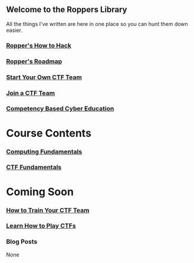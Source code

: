 ## Welcome to the Roppers Library


All the things I've written are here in one place so you can hunt them down easier. 

### [Ropper's How to Hack](https://www.hoppersroppers.org/howtohack/)

### [Ropper's Roadmap](https://www.hoppersroppers.org/roadmap/)

### [Start Your Own CTF Team](/startCTFteam.md)

### [Join a CTF Team](/joinCTFteam.md)

### [Competency Based Cyber Education](/competencyBasedEdu.md)


# Course Contents

### [Computing Fundamentals](https://www.hoppersroppers.org/fundamentals/)

### [CTF Fundamentals](https://www.hoppersroppers.org/ctf/)


# Coming Soon

### [How to Train Your CTF Team](/trainCTFteam.md)

### [Learn How to Play CTFs](/playCTFs.md)


### Blog Posts

None










